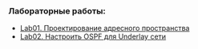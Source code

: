### Лабораторные работы:
 - [Lab01. Проектирование адресного пространства](lab01/)
 - [Lab02. Настроить OSPF для Underlay сети](lab02/)
